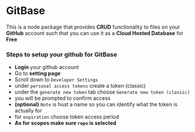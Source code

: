 
# GitBase
This is a node package that provides **CRUD** functionality to files on your **GitHub** account such that you can use it as a **Cloud Hosted Database** for **Free**

### Steps to setup your github for GitBase
- **Login** your github account
- Go to **setting page**
- Scroll down to `Developer Settings`
- under `personal access tokens` create a token (classic)
- under the `generate new token` tab choose `Generate new token (classic)`
- you will be prompted to confirm access
- **(optional)** `Note` is hust a name so you can identify what the token is actually for
- for `expiration` choose token access period
- **As for scopes make sure  `repo` is selected**

